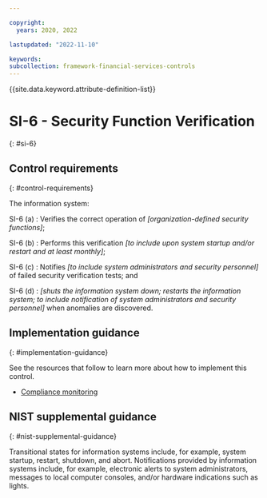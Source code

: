 ```yaml
---

copyright:
  years: 2020, 2022

lastupdated: "2022-11-10"

keywords: 
subcollection: framework-financial-services-controls
---
```


{{site.data.keyword.attribute-definition-list}}

               
# SI-6 - Security Function Verification
{: #si-6}

## Control requirements
{: #control-requirements}

The information system:

SI-6 (a)
    : Verifies the correct operation of _[organization-defined security functions]_;

SI-6 (b)
    : Performs this verification _[to include upon system startup and/or restart and at least monthly]_;

SI-6 (c)
    : Notifies _[to include system administrators and security personnel]_ of failed security verification tests; and

SI-6 (d)
    : _[shuts the information system down; restarts the information system; to include notification of system administrators and security personnel]_ when anomalies are discovered.

## Implementation guidance
{: #implementation-guidance}

See the resources that follow to learn more about how to implement this control.

- [Compliance monitoring](/docs/framework-financial-services?topic=framework-financial-services-shared-monitoring-compliance)

## NIST supplemental guidance
{: #nist-supplemental-guidance}

Transitional states for information systems include, for example, system startup, restart, shutdown, and abort. Notifications provided by information systems include, for example, electronic alerts to system administrators, messages to local computer consoles, and/or hardware indications such as lights.





